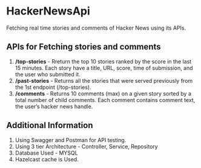 # HackerNewsApi
Fetching real time  stories and comments of Hacker News using its APIs.

## APIs  for Fetching stories and comments
1. **/top-stories** - Rreturn the top 10 stories ranked by the score in the last 15 minutes. Each story have a title, URL, score, time of submission, and the user who submitted it.
2. **/past-stories** - Returns all the stories that were served previously from the 1st endpoint (/top-stories).
3. **/comments** - Returns 10 comments (max) on a given story sorted by a total number of child comments. Each comment contains comment text, the user’s hacker news handle.

## Additional Information
1. Using Swagger and Postman for API testing. 
2. Using 3 tier Architecture - Controller, Service, Repository
3. Database Used - MYSQL
4. Hazelcast cache is Used.
